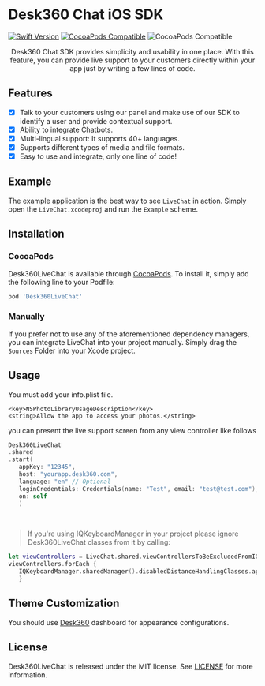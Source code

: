 # Desk360 Chat iOS SDK

[![Swift Version](https://img.shields.io/badge/Swift-5.2.x-orange.svg)](https://swift.org) [![CocoaPods Compatible](https://img.shields.io/cocoapods/p/Desk360LiveChat.svg?style=flat)](http://cocoapods.org/pods/Desk360LiveChat)   ![CocoaPods Compatible](https://img.shields.io/cocoapods/v/Desk360LiveChat?style=plastic)


<p align="center">
Desk360 Chat SDK  provides simplicity and usability in one place. With this feature, you can provide live support to your customers directly within your app just by writing a few lines of code.
</p>

## Features

* [x]  Talk to your customers using our panel and make use of our SDK to identify a user and provide contextual support.
* [x] Ability to integrate Chatbots.
* [x] Multi-lingual support: It supports 40+ languages.
* [x] Supports different types of media and file formats.
* [x] Easy to use and integrate, only one line of code!

## Example

The example application is the best way to see `LiveChat` in action. Simply open the `LiveChat.xcodeproj` and run the `Example` scheme.

## Installation

### CocoaPods

Desk360LiveChat is available through [CocoaPods](http://cocoapods.org). To install
it, simply add the following line to your Podfile:

```bash
pod 'Desk360LiveChat'
```

### Manually

If you prefer not to use any of the aforementioned dependency managers, you can integrate LiveChat into your project manually. Simply drag the `Sources` Folder into your Xcode project.

## Usage

You must add your info.plist file.

```
<key>NSPhotoLibraryUsageDescription</key>
<string>Allow the app to access your photos.</string>
```

you can present the live support screen from any view controller like follows

```swift
Desk360LiveChat
.shared
.start(
   appKey: "12345",
   host: "yourapp.desk360.com",
   language: "en" // Optional
   loginCredentials: Credentials(name: "Test", email: "test@test.com"), // Optional
   on: self
   )
```

<br>

> If you're using IQKeyboardManager in your project please ignore Desk360LiveChat classes from it by calling:
>

```swift
let viewControllers = LiveChat.shared.viewControllersToBeExcludedFromIQKeyboardManager
viewControllers.forEach {
   IQKeyboardManager.sharedManager().disabledDistanceHandlingClasses.append($0)
   }
```

##  Theme Customization

You should use  [Desk360](https://desk360.com/)  dashboard for appearance configurations.

## License

Desk360LiveChat is released under the MIT license. See  [LICENSE](https://github.com/Teknasyon-Teknoloji/desk360-livechat-ios-sdk/blob/master/LICENSE)  for more information.
